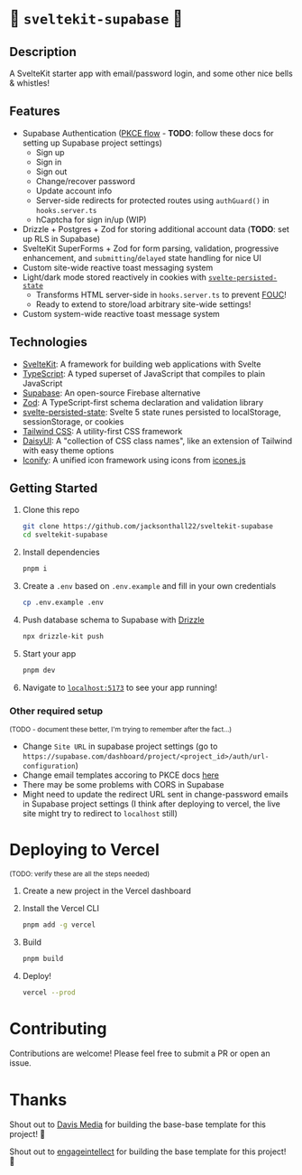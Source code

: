# 🚀 `sveltekit-supabase` 🚀

## Description

A SvelteKit starter app with email/password login, and some other nice bells & whistles!

## Features
- Supabase Authentication ([PKCE flow](https://supabase.com/docs/guides/auth/passwords?queryGroups=language&language=js&queryGroups=flow&flow=pkce&queryGroups=framework&framework=sveltekit) - **TODO**: follow these docs for setting up Supabase project settings)
  - Sign up
  - Sign in
  - Sign out
  - Change/recover password
  - Update account info
  - Server-side redirects for protected routes using `authGuard()` in `hooks.server.ts`
  - hCaptcha for sign in/up (WIP)
- Drizzle + Postgres + Zod for storing additional account data (**TODO**: set up RLS in Supabase)
- SvelteKit SuperForms + Zod for form parsing, validation, progressive enhancement, and `submitting`/`delayed` state handling for nice UI
- Custom site-wide reactive toast messaging system
- Light/dark mode stored reactively in cookies with [`svelte-persisted-state`](https://github.com/oMaN-Rod/svelte-persisted-state)
  - Transforms HTML server-side in `hooks.server.ts` to prevent [FOUC](https://en.wikipedia.org/wiki/Flash_of_unstyled_content)!
  - Ready to extend to store/load arbitrary site-wide settings!
- Custom system-wide reactive toast message system

## Technologies

- [SvelteKit](https://kit.svelte.dev/): A framework for building web applications with Svelte
- [TypeScript](https://www.typescriptlang.org/): A typed superset of JavaScript that compiles to plain JavaScript
- [Supabase](https://supabase.io/): An open-source Firebase alternative
- [Zod](https://zod.dev): A TypeScript-first schema declaration and validation library
- [svelte-persisted-state](https://github.com/oMaN-Rod/svelte-persisted-state): Svelte 5 state runes persisted to localStorage, sessionStorage, or cookies
- [Tailwind CSS](https://tailwindcss.com/): A utility-first CSS framework
- [DaisyUI](https://daisyui.com/): A "collection of CSS class names", like an extension of Tailwind with easy theme options
- [Iconify](https://iconify.design): A unified icon framework using icons from [icones.js](https://icones.js.org/collection/all)

## Getting Started

1. Clone this repo
    ```bash
    git clone https://github.com/jacksonthall22/sveltekit-supabase
    cd sveltekit-supabase
    ```

1. Install dependencies
    ```bash
    pnpm i
    ```

1. Create a `.env` based on `.env.example` and fill in your own credentials
    ```bash
    cp .env.example .env
    ```

1. Push database schema to Supabase with [Drizzle](https://orm.drizzle.team/)
    ```bash
    npx drizzle-kit push
    ```

1. Start your app
    ```bash
    pnpm dev
    ```

1. Navigate to [`localhost:5173`](http://localhost:5173) to see your app running!

### Other required setup

<sub>(TODO - document these better, I'm trying to remember after the fact...)</sub>

- Change `Site URL` in supabase project settings (go to `https://supabase.com/dashboard/project/<project_id>/auth/url-configuration`)
- Change email templates accoring to PKCE docs [here](https://supabase.com/docs/guides/auth/passwords?queryGroups=flow&flow=pkce&queryGroups=framework&framework=sveltekit&queryGroups=language&language=js#resetting-a-password)
- There may be some problems with CORS in Supabase
- Might need to update the redirect URL sent in change-password emails in Supabase project settings (I think after deploying to vercel, the live site might try to redirect to `localhost` still)

# Deploying to Vercel

<sub>(TODO: verify these are all the steps needed)</sub>

1. Create a new project in the Vercel dashboard

1. Install the Vercel CLI

    ```bash
    pnpm add -g vercel
    ```

1. Build

    ```bash
    pnpm build
    ```

1. Deploy!

    ```bash
    vercel --prod
    ```

# Contributing

Contributions are welcome! Please feel free to submit a PR or open an issue.

# Thanks

Shout out to [Davis Media](https://github.com/Davis-Media) for building the base-base template for this project! 🤙

Shout out to [engageintellect](https://github.com/engageintellect) for building the base template for this project! 🤙
